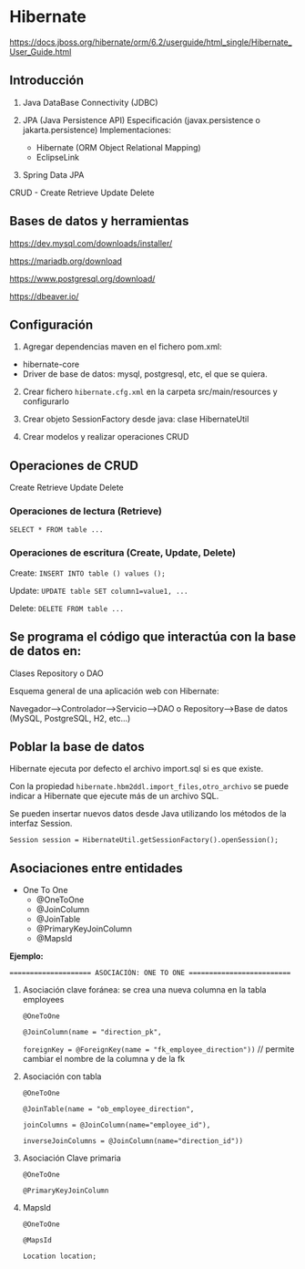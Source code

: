 
# Hibernate 

https://docs.jboss.org/hibernate/orm/6.2/userguide/html_single/Hibernate_User_Guide.html

## Introducción 

1. Java DataBase Connectivity (JDBC)

2. JPA (Java Persistence API) Especificación (javax.persistence o jakarta.persistence)
     Implementaciones:
     - Hibernate (ORM Object Relational Mapping)
     - EclipseLink

3. Spring Data JPA

CRUD - Create Retrieve Update Delete

## Bases de datos y herramientas

https://dev.mysql.com/downloads/installer/

https://mariadb.org/download

https://www.postgresql.org/download/

https://dbeaver.io/

## Configuración

1. Agregar dependencias maven en el fichero pom.xml: 

* hibernate-core
* Driver de base de datos: mysql, postgresql, etc, el que se quiera.

2. Crear fichero `hibernate.cfg.xml` en la carpeta src/main/resources y configurarlo

3. Crear objeto SessionFactory desde java: clase HibernateUtil

4. Crear modelos y realizar operaciones CRUD


## Operaciones de CRUD 

Create Retrieve Update Delete 

### Operaciones de lectura (Retrieve)

`SELECT * FROM table ... `

### Operaciones de escritura (Create, Update, Delete)

Create: `INSERT INTO table () values ();`

Update: `UPDATE table SET column1=value1, ...`

Delete: `DELETE FROM table ...`

## Se programa el código que interactúa con la base de datos en:

Clases Repository o DAO

Esquema general de una aplicación web con Hibernate:

Navegador-->Controlador-->Servicio-->DAO o Repository-->Base de datos (MySQL, PostgreSQL, H2, etc...)

## Poblar la base de datos

Hibernate ejecuta por defecto el archivo import.sql si es que existe. 

Con la propiedad `hibernate.hbm2ddl.import_files,otro_archivo` se puede indicar a Hibernate que ejecute 
más de un archivo SQL.

Se pueden insertar nuevos datos desde Java utilizando los métodos de la interfaz Session.

`Session session = HibernateUtil.getSessionFactory().openSession();`

## Asociaciones entre entidades 
* One To One
    * @OneToOne
    * @JoinColumn
    * @JoinTable
    * @PrimaryKeyJoinColumn
    * @MapsId

**Ejemplo:**

    ==================== ASOCIACIÓN: ONE TO ONE =========================
1. Asociación clave foránea: se crea una nueva columna en la tabla employees

    `@OneToOne` 
    
    `@JoinColumn(name = "direction_pk",`
    
    `foreignKey = @ForeignKey(name = "fk_employee_direction"))` // permite cambiar el nombre de la columna y de la fk

2. Asociación con tabla

    `@OneToOne`
    
    `@JoinTable(name = "ob_employee_direction",`
    
    `joinColumns = @JoinColumn(name="employee_id"),`
    
    `inverseJoinColumns = @JoinColumn(name="direction_id"))`

3. Asociación Clave primaria

    `@OneToOne`
    
    `@PrimaryKeyJoinColumn`

4. MapsId

    `@OneToOne`
    
    `@MapsId`
    
    `Location location;`



